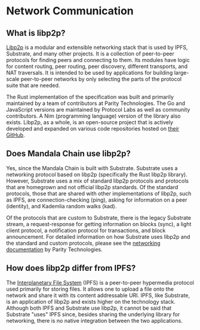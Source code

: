 # Network Communication

## What is libp2p?

[Libp2p](https://libp2p.io/) is a modular and extensible networking stack that is used by IPFS, Substrate, and many other projects. It is a collection of peer-to-peer protocols for finding peers and connecting to them. Its modules have logic for content routing, peer routing, peer discovery, different transports, and NAT traversals. It is intended to be used by applications for building large-scale peer-to-peer networks by only selecting the parts of the protocol suite that are needed.

The Rust implementation of the specification was built and primarily maintained by a team of contributors at Parity Technologies. The Go and JavaScript versions are maintained by Protocol Labs as well as community contributors. A Nim (programming language) version of the library also exists. Libp2p, as a whole, is an open-source project that is actively developed and expanded on various code repositories hosted on [their GitHub](https://github.com/libp2p).

## Does Mandala Chain use libp2p?&#x20;

Yes, since the Mandala Chain is built with Substrate. Substrate uses a networking protocol based on libp2p (specifically the Rust libp2p library). However, Substrate uses a mix of standard libp2p protocols and protocols that are homegrown and not official libp2p standards. Of the standard protocols, those that are shared with other implementations of libp2p, such as IPFS, are connection-checking (ping), asking for information on a peer (identity), and Kademlia random walks (kad).

Of the protocols that are custom to Substrate, there is the legacy Substrate stream, a request-response for getting information on blocks (sync), a light client protocol, a notification protocol for transactions, and block announcement. For detailed information on how Substrate uses libp2p and the standard and custom protocols, please see the [networking documentation](https://paritytech.github.io/polkadot-sdk/master/sc_network/index.html) by Parity Technologies.

## How does libp2p differ from IPFS?&#x20;

The [Interplanetary File System](https://ipfs.tech/) (IPFS) is a peer-to-peer hypermedia protocol used primarily for storing files. It allows one to upload a file onto the network and share it with its content addressable URI. IPFS, like Substrate, is an application of libp2p and exists higher on the technology stack. Although both IPFS and Substrate use libp2p, it cannot be said that Substrate "uses" IPFS since, besides sharing the underlying library for networking, there is no native integration between the two applications.
